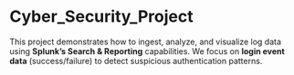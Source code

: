 # Cyber_Security_Project
This project demonstrates how to ingest, analyze, and visualize log data using **Splunk’s Search &amp; Reporting** capabilities.   We focus on **login event data** (success/failure) to detect suspicious authentication patterns.  
